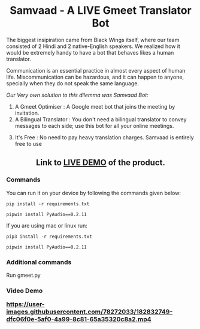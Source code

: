 <h1 align="center">Samvaad - A LIVE Gmeet Translator Bot</h1>

<p>The biggest insipiration came from Black Wings itself, where our team consisted of 2 Hindi and 2 native-English speakers. 
We realized how it would be extremely handy to have a bot that behaves likes a human translator. 

Communication is an essential practice in almost every aspect of human life. Miscommunication can be hazardous, and it can happen to anyone, specially when they do not speak the same language.

<em>Our Very own solution to this dilemma was Samvaad Bot:</em></p>

<ol>
<li>A Gmeet Optimiser : A Google meet bot that joins the meeting by invitation.</li>
<li>
A Bilingual Translator : You don't need a bilingual translator to convey messages to each side; use this bot for all your online meetings.</li>
<li>

It's Free : No need to pay heavy translation charges. Samvaad is entirely free to use</li>

</ol>

<h2 align="center">Link to <a href="https://www.youtube.com/watch?v=XK0pBHOsa7s">LIVE DEMO</a> of the product.</h2>

<h3>Commands</h3> 
You can run it on your device by following the commands given below:

```
pip install -r requirements.txt 
```
```
pipwin install PyAudio==0.2.11
```

If you are using mac or linux run:


```
pip3 install -r requirements.txt
```
```
pipwin install PyAudio==0.2.11
```

<h3>Additional commands</h3> 
<p>Run gmeet.py</p> 

<h3>Video Demo
<p>

https://user-images.githubusercontent.com/78272033/182832749-dfc06f0e-5af0-4a99-8c81-65a35320c8a2.mp4

</p> </h3>




